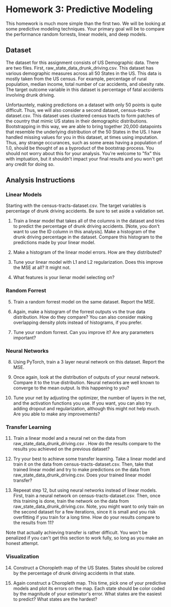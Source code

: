 # Homework 3: Predictive Modeling

This homework is much more simple than the first two. We will be looking at some predictive modeling techniques. Your primary goal will be to compare the performance random forrests, linear models, and deep models. 




## Dataset

The dataset for this assignment consists of US Demographic data. There are two files. First, raw_state_data_drunk_driving.csv. This dataset has various demographic measures across all 50 States in the US. This data is mostly taken from the US census. For example, percentage of rural population, median income, total number of car accidents, and obesity rate. The target outcome variable in this dataset is percentage of fatal accidents involving drunk driving. 

Unfortauntely, making predictions on a dataset with only 50 points is quite difficult. Thus, we will also consider a second dataset, census-tracts-dataset.csv. This dataset uses clustered census tracts to form patches of the country that mimic US states in their demographic distributions. Bootstrapping in this way, we are able to bring together 20,000 datapoints that resemble the underlying distribution of the 50 States in the US. I have handled missing values for you in this dataset, at times using imputation. Thus, any strange occurances, such as some areas having a population of 1.0, should be thought of as a byproduct of the bootstrap process. You should not worry about this for your analysis. You're welcome to "fix" this with imptuation, but it shouldn't impact your final results and you won't get any credit for doing so. 


## Analysis Instructions

### Linear Models

Starting with the census-tracts-dataset.csv. 
The target variables is percentage of drunk driving accidents. Be sure to set aside a validation set. 

1. Train a linear model that takes all of the columns in the dataset and tries to predict the percentage of drunk driving accidents. [Note, you don't want to use the ID column in this analysis]. Make a histogram of the drunk driving percentage in the dataset. Compare this histogram to the predictions made by your linear model. 

2. Make a histogram of the linear model errors. How are they distributed? 

3. Tune your linear model with L1 and L2 regularization. Does this improve the MSE at all? It might not. 

4. What features is your lienar model selecting on? 

### Random Forrest 

5. Train a random forrest model on the same dataset. Report the MSE. 

6. Again, make a histogram of the forrest outputs vs the true data distribution. How do they compare? You can also consider making overlapping density plots instead of histograms, if you prefer. 

7. Tune your random forrest. Can you improve it? Are any parameters important? 

### Neural Networks 

8. Using PyTorch, train a 3 layer neural network on this dataset. Report the MSE. 

9. Once again, look at the distribution of outputs of your neural network. Compare it to the true distribution. Neural networks are well known to converge to the mean output. Is this happening to you? 

10. Tune your net by adjusting the optimizer, the number of layers in the net, and the activation functions you use. If you want, you can also try adding dropout and regularization, although this might not help much. Are you able to make any improvements? 

### Transfer Learning 

11. Train a linear model and a neural net on the data from raw_state_data_drunk_driving.csv . How do the results compare to the results you achieved on the previous dataset? 

12. Try your best to achieve some transfer learning. Take a linear model and train it on the data from census-tracts-dataset.csv. Then, take that trained linear model and try to make predictions on the data from raw_state_data_drunk_driving.csv. Does your trained linear model transfer? 

13. Repeeat step 12, but using neural networks instead of linear models. First, train a neural network on census-tracts-dataset.csv. Then, once this training is done, train the network on the data from raw_state_data_drunk_driving.csv. Note, you might want to only train on the second dataset for a few iterations, since it is small and you risk overfitting if you train for a long time. How do your results compare to the results from 11? 

Note that actually achieving transfer is rather difficult. You won't be penalized if you can't get this section to work fully, so long as you make an honest attempt. 

### Visualization 

14. Construct a Choropleth map of the US States. States should be colored by the percentage of drunk driving accidents in that state. 

15. Again construct a Choropleth map. This time, pick one of your predictive models and plot its errors on the map. Each state should be color coded by the magnitude of your estimator's error. What states are the easiest to predict? What states are the hardest? 
